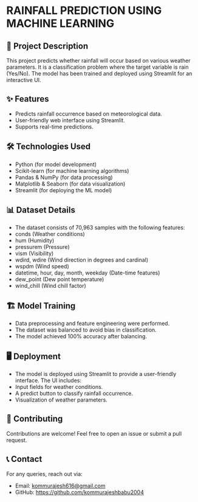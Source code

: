# RAINFALL PREDICTION USING MACHINE LEARNING
## 📌 Project Description
This project predicts whether rainfall will occur based on various weather parameters. It is a classification problem where the target variable is rain (Yes/No). The model has been trained and deployed using Streamlit for an interactive UI.

## ✨ Features
  - Predicts rainfall occurrence based on meteorological data.
  - User-friendly web interface using Streamlit.
  - Supports real-time predictions.

## 🛠 Technologies Used

- Python (for model development)
- Scikit-learn (for machine learning algorithms)
- Pandas & NumPy (for data processing)
- Matplotlib & Seaborn (for data visualization)
- Streamlit (for deploying the ML model)

## 📊 Dataset Details
- The dataset consists of 70,963 samples with the following features:
- conds (Weather conditions)
- hum (Humidity)
- pressurem (Pressure)
- vism (Visibility)
- wdird, wdire (Wind direction in degrees and cardinal)
- wspdm (Wind speed)
- datetime, hour, day, month, weekday (Date-time features)
- dew_point (Dew point temperature)
- wind_chill (Wind chill factor)
## 🏗 Model Training
- Data preprocessing and feature engineering were performed.
- The dataset was balanced to avoid bias in classification.
- The model achieved 100% accuracy after balancing.
## 🖥 Deployment
- The model is deployed using Streamlit to provide a user-friendly interface. The UI includes:
- Input fields for weather conditions.
- A predict button to classify rainfall occurrence.
- Visualization of weather parameters.
## 🤝 Contributing
Contributions are welcome! Feel free to open an issue or submit a pull request.
## 📞 Contact
For any queries, reach out via:
- Email: kommurajesh616@gmail.com
- GitHub: https://github.com/kommurajeshbabu2004
